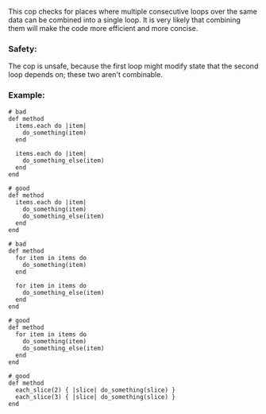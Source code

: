This cop checks for places where multiple consecutive loops over the same data
can be combined into a single loop. It is very likely that combining them
will make the code more efficient and more concise.

### Safety:

The cop is unsafe, because the first loop might modify state that the
second loop depends on; these two aren't combinable.

### Example:
    # bad
    def method
      items.each do |item|
        do_something(item)
      end

      items.each do |item|
        do_something_else(item)
      end
    end

    # good
    def method
      items.each do |item|
        do_something(item)
        do_something_else(item)
      end
    end

    # bad
    def method
      for item in items do
        do_something(item)
      end

      for item in items do
        do_something_else(item)
      end
    end

    # good
    def method
      for item in items do
        do_something(item)
        do_something_else(item)
      end
    end

    # good
    def method
      each_slice(2) { |slice| do_something(slice) }
      each_slice(3) { |slice| do_something(slice) }
    end
